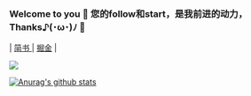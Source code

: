 
### Welcome to you 👏 您的follow和start，是我前进的动力，Thanks♪(･ω･)ﾉ 🤝

| [简书 ](https://www.jianshu.com/u/99edfde0ac63) | [掘金](https://juejin.cn/user/4037062427418439/posts) |   


<img align="bottom" src="https://github-readme-stats.vercel.app/api?username=SunshineBrother&hide=contribs,issues&show_icons=true&icon_color=CE1D2D&text_color=718096&bg_color=ffffff&hide_title=true" />

[![Anurag's github stats](https://github-readme-stats.vercel.app/api?username=SunshineBrother)](https://github.com/anuraghazra/github-readme-stats)
